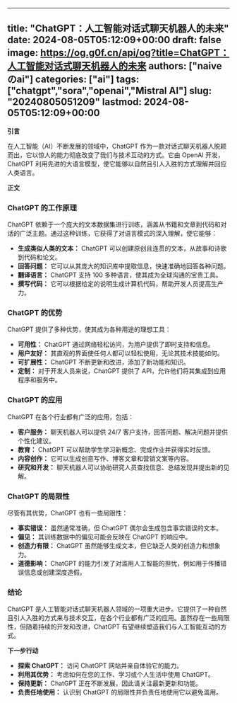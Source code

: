 
---
title: "ChatGPT：人工智能对话式聊天机器人的未来"
date: 2024-08-05T05:12:09+00:00
draft: false
image: https://og.g0f.cn/api/og?title=ChatGPT：人工智能对话式聊天机器人的未来
authors: ["naiveのai"]
categories: ["ai"]
tags: ["chatgpt","sora","openai","Mistral AI"]
slug: "20240805051209"
lastmod: 2024-08-05T05:12:09+00:00
---
**引言**

在人工智能（AI）不断发展的领域中，ChatGPT 作为一款对话式聊天机器人脱颖而出，它以惊人的能力彻底改变了我们与技术互动的方式。它由 OpenAI 开发，ChatGPT 利用先进的大语言模型，使它能够以自然且引人入胜的方式理解并回应人类语言。

**正文**

### ChatGPT 的工作原理

ChatGPT 依赖于一个庞大的文本数据集进行训练，涵盖从书籍和文章到代码和对话的广泛主题。通过这种训练，它获得了对语言模式的深入理解，使它能够：

- **生成类似人类的文本：** ChatGPT 可以创建原创且连贯的文本，从故事和诗歌到代码和论文。
- **回答问题：** 它可以从其庞大的知识库中提取信息，快速准确地回答各种问题。
- **翻译语言：** ChatGPT 支持 100 多种语言，使其成为全球沟通的宝贵工具。
- **撰写代码：** 它可以根据给定的说明生成计算机代码，帮助开发人员提高生产力。

### ChatGPT 的优势

ChatGPT 提供了多种优势，使其成为各种用途的理想工具：

- **可用性：** ChatGPT 通过网络轻松访问，为用户提供了即时支持和信息。
- **用户友好：** 其直观的界面使任何人都可以轻松使用，无论其技术技能如何。
- **可扩展性：** ChatGPT 不断更新和改进，添加了新功能和知识。
- **定制：** 对于开发人员来说，ChatGPT 提供了 API，允许他们将其集成到应用程序和服务中。

### ChatGPT 的应用

ChatGPT 在各个行业都有广泛的应用，包括：

- **客户服务：** 聊天机器人可以提供 24/7 客户支持，回答问题、解决问题并提供个性化建议。
- **教育：** ChatGPT 可以帮助学生学习新概念、完成作业并获得实时反馈。
- **内容创作：** 它可以生成创意写作、博客文章和营销文案等内容。
- **研究和开发：** 聊天机器人可以协助研究人员查找信息、总结发现并提出新的见解。

### ChatGPT 的局限性

尽管有其优势，ChatGPT 也有一些局限性：

- **事实错误：** 虽然通常准确，但 ChatGPT 偶尔会生成包含事实错误的文本。
- **偏见：** 其训练数据中的偏见可能会反映在 ChatGPT 的响应中。
- **创造力有限：** ChatGPT 虽然能够生成文本，但它缺乏人类的创造力和想象力。
- **道德影响：** ChatGPT 的能力引发了对滥用人工智能的担忧，例如用于传播错误信息或创建深度造假。

### 结论

ChatGPT 是人工智能对话式聊天机器人领域的一项重大进步。它提供了一种自然且引人入胜的方式来与技术交互，在各个行业都有广泛的应用。虽然存在一些局限性，但随着持续的开发和改进，ChatGPT 有望继续塑造我们与人工智能互动的方式。

**下一步行动**

* **探索 ChatGPT：** 访问 ChatGPT 网站并亲自体验它的能力。
* **利用其优势：** 考虑如何在您的工作、学习或个人生活中使用 ChatGPT。
* **保持更新：** ChatGPT 正在不断发展，因此请关注最新更新和功能。
* **负责任地使用：** 认识到 ChatGPT 的局限性并负责任地使用它以避免滥用。